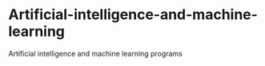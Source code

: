 # Artificial-intelligence-and-machine-learning
Artificial intelligence and machine learning programs
